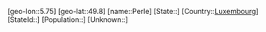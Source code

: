 ﻿---
location: [49.8,5.75]
type: City
tags:
- geo/City


SpocWebEntityId: 33306
isDeleted: false
confidential: public

---
[geo-lon::5.75]
[geo-lat::49.8]
[name::Perle]
[State::]
[Country::[Luxembourg](geo/Continent/Europe/Luxembourg.md)]
[StateId::]
[Population::]
[Unknown::]


